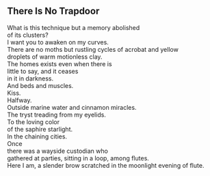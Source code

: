 There Is No Trapdoor
--------------------
What is this technique but a memory abolished  
of its clusters?  
I want you to awaken on my curves.  
There are no moths but rustling cycles of acrobat and yellow  
droplets of warm motionless clay.  
The homes exists even when there is  
little to say, and it ceases  
in it in darkness.  
And beds and muscles.  
Kiss.  
Halfway.  
Outside marine water and cinnamon miracles.  
The tryst treading from my eyelids.  
To the loving color  
of the saphire starlight.  
In the chaining cities.  
Once  
there was a wayside custodian who  
gathered at parties, sitting in a loop, among flutes.  
Here I am, a slender brow scratched in the moonlight evening of flute.  
